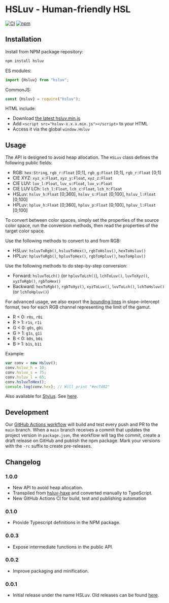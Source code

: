 # HSLuv - Human-friendly HSL

[![CI](https://github.com/hsluv/hsluv-javascript/actions/workflows/nodeci.yml/badge.svg)](https://github.com/hsluv/hsluv-javascript/actions/workflows/nodeci.yml)
[![npm](https://img.shields.io/npm/v/hsluv)](https://www.npmjs.com/package/hsluv)

## Installation

Install from NPM package repository:

```bash
npm install hsluv
```

ES modules:

```javascript
import {Hsluv} from "hsluv";
```

CommonJS:

```javascript
const {Hsluv} = require("hsluv");
```

HTML include:

- Download [the latest hsluv.min.js](https://github.com/hsluv/hsluv-javascript/releases)
- Add `<script src="hsluv-x.x.x.min.js"></script>` to your HTML
- Access it via the global `window.Hsluv`

## Usage

The API is designed to avoid heap allocation. The `HSLuv` class defines the following public fields:

- RGB: `hex:String`, `rgb_r:Float` [0;1], `rgb_g:Float` [0;1], `rgb_r:Float` [0;1]
- CIE XYZ: `xyz_x:Float`, `xyz_y:Float`, `xyz_z:Float`
- CIE LUV: `luv_l:Float`, `luv_u:Float`, `luv_v:Float`
- CIE LUV LCh: `lch_l:Float`, `lch_c:Float`, `lch_h:Float`
- HSLuv: `hsluv_h:Float` [0;360], `hsluv_s:Float` [0;100], `hsluv_l:Float` [0;100]
- HPLuv: `hpluv_h:Float` [0;360], `hpluv_p:Float` [0;100], `hpluv_l:Float` [0;100]

To convert between color spaces, simply set the properties of the source color space, run the
conversion methods, then read the properties of the target color space.

Use the following methods to convert to and from RGB:

- HSLuv: `hsluvToRgb()`, `hsluvToHex()`, `rgbToHsluv()`, `hexToHsluv()`
- HPLuv: `hpluvToRgb()`, `hpluvToHex()`, `rgbToHpluv()`, `hexToHpluv()`

Use the following methods to do step-by-step conversion:

- Forward: `hsluvToLch()` (or `hpluvToLch()`), `lchToLuv()`, `luvToXyz()`, `xyzToRgb()`, `rgbToHex()`
- Backward: `hexToRgb()`, `rgbToXyz()`, `xyzToLuv()`, `luvToLch()`, `lchToHsluv()` (or `lchToHpluv()`)

For advanced usage, we also export the [bounding lines](https://www.hsluv.org/math/) in slope-intercept
format, two for each RGB channel representing the limit of the gamut.

- R < 0: `r0s`, `r0i`
- R > 1: `r1s`, `r1i`
- G < 0: `g0s`, `g0i`
- G > 1: `g1s`, `g1i`
- B < 0: `b0s`, `b0i`
- B > 1: `b1s`, `b1i`

Example:

```javascript
var conv = new Hsluv();
conv.hsluv_h = 10;
conv.hsluv_s = 75;
conv.hsluv_l = 65;
conv.hsluvToHex();
console.log(conv.hex); // Will print "#ec7d82"
```

Also available for [Stylus](http://stylus-lang.com/). See [here](https://github.com/hsluv/hsluv-stylus).

## Development

Our [GitHub Actions workflow](https://github.com/hsluv/hsluv-javascript/blob/main/.github/workflows/nodeci.yml)
will build and test every push and PR to the `main` branch. When a `main` branch receives a commit that
updates the project version in `package.json`, the workflow will tag the commit, create a draft release
on GitHub and publish the npm package. Mark your versions with the `-rc` suffix to create pre-releases.

## Changelog

### 1.0.0

- New API to avoid heap allocation.
- Transpiled from [hsluv-haxe](https://github.com/hsluv/hsluv-haxe) and converted manually to TypeScript.
- New GitHub Actions CI for build, test and publishing automation

### 0.1.0

- Provide Typescript definitions in the NPM package.

### 0.0.3

- Expose intermediate functions in the public API.

### 0.0.2

- Improve packaging and minification.

### 0.0.1

- Initial release under the name HSLuv. Old releases can be found [here](https://www.npmjs.com/package/husl).
